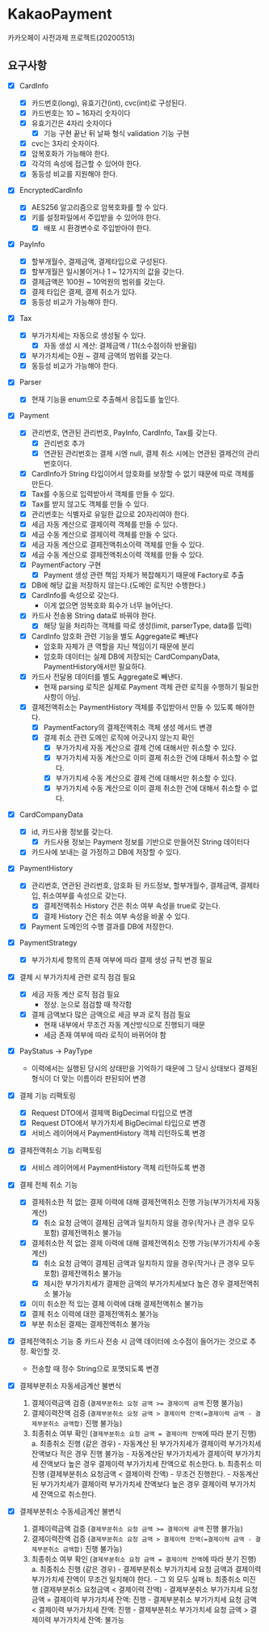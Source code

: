 # KakaoPayment
카카오페이 사전과제 프로젝트(20200513)

## 요구사항
- [X] CardInfo
    - [X] 카드번호(long), 유효기간(int), cvc(int)로 구성된다.
    - [X] 카드번호는 10 ~ 16자리 숫자이다
    - [X] 유효기간은 4자리 숫자이다
        - [X] 기능 구현 끝난 뒤 날짜 형식 validation 기능 구현
    - [X] cvc는 3자리 숫자이다.
    - [X] 암복호화가 가능해야 한다.
    - [X] 각각의 속성에 접근할 수 있어야 한다.
    - [X] 동등성 비교를 지원해야 한다.

- [X] EncryptedCardInfo
    - [X] AES256 알고리즘으로 암복호화를 할 수 있다.
    - [X] 키를 설정파일에서 주입받을 수 있어야 한다.
        - [X] 배포 시 환경변수로 주입받아야 한다. 

- [X] PayInfo
    - [X] 할부개월수, 결제금액, 결제타입으로 구성된다.
    - [X] 할부개월은 일시불이거나 1 ~ 12가지의 값을 갖는다.
    - [X] 결제금액은 100원 ~ 10억원의 범위를 갖는다.
    - [X] 결제 타입은 결제, 결제 취소가 있다.
    - [X] 동등성 비교가 가능해야 한다.
    
- [X] Tax
    - [X] 부가가치세는 자동으로 생성될 수 있다.
        - [X] 자동 생성 시 계산: 결제금액 / 11(소수점이하 반올림)
    - [X] 부가가치세는 0원 ~ 결제 금액의 범위를 갖는다.
    - [X] 동등성 비교가 가능해야 한다.

- [X] Parser
    - [X] 현재 기능을 enum으로 추출해서 응집도를 높인다.

- [X] Payment
    - [X] 관리번호, 연관된 관리번호, PayInfo, CardInfo, Tax를 갖는다.
        - [X] 관리번호 추가
        - [X] 연관된 관리번호는 결제 시엔 null, 결제 취소 시에는 연관된 결제건의 관리번호이다.
    - [X] CardInfo가 String 타입이어서 암호화를 보장할 수 없기 때문에 따로 객체를 만든다.
    - [X] Tax를 수동으로 입력받아서 객체를 만들 수 있다.
    - [X] Tax를 받지 않고도 객체를 만들 수 있다.
    - [X] 관리번호는 식별자로 유일한 값으로 20자리여야 한다.
    - [X] 세금 자동 계산으로 결제이력 객체를 만들 수 있다.
    - [X] 세금 수동 계산으로 결제이력 객체를 만들 수 있다.
    - [X] 세금 자동 계산으로 결제전액취소이력 객체를 만들 수 있다.
    - [X] 세금 수동 계산으로 결제전액취소이력 객체를 만들 수 있다.
    - [X] PaymentFactory 구현
        - [X] Payment 생성 관련 책임 자체가 복잡해지기 때문에 Factory로 추출
    - [X] DB에 해당 값을 저장하지 않는다.(도메인 로직만 수행한다.)
    - [X] CardInfo를 속성으로 갖는다.
        - 이게 없으면 암복호화 회수가 너무 늘어난다.
    - [X] 카드사 전송용 String data로 바꿔야 한다.
        - [X] 해당 일을 처리하는 객체를 따로 생성(limit, parserType, data를 입력)
    - [X] CardInfo 암호화 관련 기능을 별도 Aggregate로 빼낸다
        - 암호화 자체가 큰 역할을 지닌 책임이기 때문에 분리
        - 암호화 데이터는 실제 DB에 저장되는 CardCompanyData, PaymentHistory에서만 필요하다.
    - [X] 카드사 전달용 데이터를 별도 Aggregate로 빼낸다.
        - 현재 parsing 로직은 실제로 Payment 객체 관련 로직을 수행하기 필요한 사항이 아님.
    - [X] 결제전액취소는 PaymentHistory 객체를 주입받아서 만들 수 있도록 해야한다.
        - [X] PaymentFactory의 결제전액취소 객체 생성 메서드 변경
        - [X] 결제 취소 관련 도메인 로직에 어긋나지 않는지 확인
            - [X] 부가가치세 자동 계산으로 결제 건에 대해서만 취소할 수 있다.
            - [X] 부가가치세 자동 계산으로 이미 결제 취소한 건에 대해서 취소할 수 없다.
            - [X] 부가가치세 수동 계산으로 결제 건에 대해서만 취소할 수 있다.
            - [X] 부가가치세 수동 계산으로 이미 결제 취소한 건에 대해서 취소할 수 없다.
                
- [X] CardCompanyData
    - [X] id, 카드사용 정보를 갖는다.
        - [X] 카드사용 정보는 Payment 정보를 기반으로 만들어진 String 데이터다
    - [X] 카드사에 보내는 걸 가정하고 DB에 저장할 수 있다.

- [X] PaymentHistory
    - [X] 관리번호, 연관된 관리번호, 암호화 된 카드정보, 할부개월수, 결제금액, 결제타입, 취소여부를 속성으로 갖는다.
        - [X] 결제전액취소 History 건은 취소 여부 속성을 true로 갖는다.
        - [X] 결제 History 건은 취소 여부 속성을 바꿀 수 있다.
    - [X] Payment 도메인의 수행 결과를 DB에 저장한다.
    
- [X] PaymentStrategy
    - [X] 부가가치세 항목의 존재 여부에 따라 결제 생성 규칙 변경 필요

- [X] 결제 시 부가가치세 관련 로직 점검 필요
    - [X] 세금 자동 계산 로직 점검 필요
        - 정상. 눈으로 점검할 때 착각함
    - [X] 결제 금액보다 많은 금액으로 세금 부과 로직 점검 필요
        - 현재 내부에서 무조건 자동 계산방식으로 진행되기 때문
        - 세금 존재 여부에 따라 로직이 바뀌어야 함

- [X] PayStatus -> PayType
    - 이력에서는 실행된 당시의 상태만을 기억하기 때문에 그 당시 상태보다 결제된 형식이 더 맞는 이름이라 판된되어 변경
    
- [X] 결제 기능 리팩토링
    - [X] Request DTO에서 결제액 BigDecimal 타입으로 변경
    - [X] Request DTO에서 부가가치세 BigDecimal 타입으로 변경
    - [X] 서비스 레이어에서 PaymentHistory 객체 리턴하도록 변경
    
- [X] 결제전액취소 기능 리팩토링
    - [X] 서비스 레이어에서 PaymentHistory 객체 리턴하도록 변경
    
- [X] 결제 전체 취소 기능
    - [X] 결제취소한 적 없는 결제 이력에 대해 결제전액취소 진행 가능(부가가치세 자동 계산)
        - [X] 취소 요청 금액이 결제된 금액과 일치하지 않을 경우(작거나 큰 경우 모두 포함) 결제전액취소 불가능
    - [X] 결제취소한 적 없는 결제 이력에 대해 결제전액취소 진행 가능(부가가치세 수동 계산)
        - [X] 취소 요청 금액이 결제된 금액과 일치하지 않을 경우(작거나 큰 경우 모두 포함) 결제전액취소 불가능
        - [X] 제시한 부가가치세가 결제한 금액의 부가가치세보다 높은 경우 결제전액취소 불가능
    - [X] 이미 취소한 적 있는 결제 이력에 대해 결제전액취소 불가능
    - [X] 결제 취소 이력에 대한 결제전액취소 불가능
    - [X] 부분 취소된 결제는 결제전액취소 불가능
    
- [X] 결제전액취소 기능 중 카드사 전송 시 금액 데이터에 소수점이 들어가는 것으로 추정. 확인할 것.
    - 전송할 때 정수 String으로 포맷되도록 변경

- [X] 결제부분취소 자동세금계산 불변식
    1. 결제이력금액 검증 (`결제부분취소 요청 금액 >= 결제이력 금액` 진행 불가능)
    2. 결제이력잔액 검증 (`결제부분취소 요청 금액 > 결제이력 잔액(=결제이력 금액 - 결제부분취소 금액합)` 진행 불가능)
    3. 최종취소 여부 확인 (`결제부분취소 요청 금액 = 결제이력 잔액`에 따라 분기 진행)
        a. 최종취소 진행 (같은 경우)
            - 자동계산 된 부가가치세가 결제이력 부가가치세 잔액보다 적은 경우 진행 불가능 
            - 자동계산된 부가가치세가 결제이력 부가가치세 잔액보다 높은 경우 결제이력 부가가치세 잔액으로 취소한다. 
        b. 최종취소 미진행 (결제부분취소 요청금액 < 결제이력 잔액)
            - 무조건 진행한다.
            - 자동계산 된 부가가치세가 결제이력 부가가치세 잔액보다 높은 경우 결제이력 부가가치세 잔액으로 취소한다.

- [X] 결제부분취소 수동세금계산 불변식
    1. 결제이력금액 검증 (`결제부분취소 요청 금액 >= 결제이력 금액` 진행 불가능)
    2. 결제이력잔액 검증 (`결제부분취소 요청 금액 > 결제이력 잔액(=결제이력 금액 - 결제부분취소 금액합)` 진행 불가능)
    3. 최종취소 여부 확인 (`결제부분취소 요청 금액 = 결제이력 잔액`에 따라 분기 진행)
        a. 최종취소 진행 (같은 경우)
            - 결제부분취소 부가가치세 요청 금액과 결제이력 부가가치세 잔액이 무조건 일치해야 한다.
            - 그 외 모두 실패
        b. 최종취소 미진행 (결제부분취소 요청금액 < 결제이력 잔액)
            - 결제부분취소 부가가치세 요청 금액 = 결제이력 부가가치세 잔액: 진행
            - 결제부분취소 부가가치세 요청 금액 < 결제이력 부가가치세 잔액: 진행
            - 결제부분취소 부가가치세 요청 금액 > 결제이력 부가가치세 잔액: 불가능
